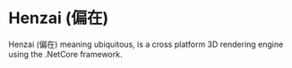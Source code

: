 # Henzai (偏在)

Henzai (偏在) meaning ubiquitous, is a cross platform 3D rendering engine using the .NetCore framework.
